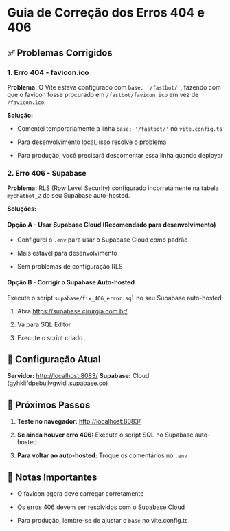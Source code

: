 # Guia de Correção dos Erros 404 e 406


## ✅ Problemas Corrigidos


### 1. **Erro 404 - favicon.ico**

**Problema:** O Vite estava configurado com `base: '/fastbot/'`, fazendo com que o favicon fosse procurado em `/fastbot/favicon.ico` em vez de `/favicon.ico`.

**Solução:** 


- Comentei temporariamente a linha `base: '/fastbot/'` no `vite.config.ts`

- Para desenvolvimento local, isso resolve o problema

- Para produção, você precisará descomentar essa linha quando deployar


### 2. **Erro 406 - Supabase**

**Problema:** RLS (Row Level Security) configurado incorretamente na tabela `mychatbot_2` do seu Supabase auto-hosted.

**Soluções:**


#### Opção A - Usar Supabase Cloud (Recomendado para desenvolvimento)


- Configurei o `.env` para usar o Supabase Cloud como padrão

- Mais estável para desenvolvimento

- Sem problemas de configuração RLS


#### Opção B - Corrigir o Supabase Auto-hosted

Execute o script `supabase/fix_406_error.sql` no seu Supabase auto-hosted:


1. Abra <https://supabase.cirurgia.com.br/>

2. Vá para SQL Editor

3. Execute o script criado


## 🔧 Configuração Atual

**Servidor:** <http://localhost:8083/>
**Supabase:** Cloud (gyhklifdpebujlvgwldi.supabase.co)


## 🚀 Próximos Passos


1. **Teste no navegador:** <http://localhost:8083/>

2. **Se ainda houver erro 406:** Execute o script SQL no Supabase auto-hosted

3. **Para voltar ao auto-hosted:** Troque os comentários no `.env`


## 📝 Notas Importantes


- O favicon agora deve carregar corretamente

- Os erros 406 devem ser resolvidos com o Supabase Cloud

- Para produção, lembre-se de ajustar o `base` no vite.config.ts
